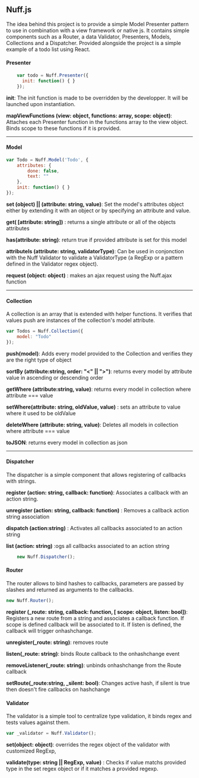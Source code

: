 ## **Nuff.js** ##

The idea behind this project is to provide a simple Model Presenter pattern to use in combination with a view framework or native js. It contains simple components such as a Router, a data Validator, Presenters, Models, Collections  and a Dispatcher. Provided alongside the project is a simple example of a todo list using React.

#### **Presenter** ####

```javascript
    var todo = Nuff.Presenter({
      init: function() { }
    });
```
**init**: The init function is made to be overridden by the developper. It will be launched upon instantiation.

**mapViewFunctions (view: object, functions: array, scope: object)**: Attaches each Presenter function in the functions array to the view object. Binds scope to these functions if it is provided.



----------


#### **Model** ####

```javascript
var Todo = Nuff.Model('Todo', {
	attributes: {
		done: false,
		text: ""
	},
	init: function() { }
});
```

**set (object) || (attribute: string, value)**: Set the model's attributes object either by extending it with an object or by specifying an attribute and value.

**get( [attribute: string])** : returns a single attribute or all of the objects attributes

**has(attribute: string)**: return true if provided attribute is set for this model

**attributeIs (attribute: string, validatorType)**: Can be used in conjonction with the Nuff Validator to validate a ValidatorType (a RegExp or a pattern defined in the Validator regex object).

**request (object: object)** : makes an ajax request using the Nuff.ajax function


----------

#### **Collection** ####

A collection is an array that is extended with helper functions. It verifies that values push are instances of the collection's model attribute.
```javascript
var Todos = Nuff.Collection({
	model: "Todo"
});
```

**push(model)**: Adds every model provided to the Collection and verifies they are the right type of object

**sortBy (attribute:string, order: "<" || ">")**: returns every model by attribute value in ascending or descending order

**getWhere (attribute:string, value)**: returns every model in collection where attribute === value

**setWhere(attribute: string, oldValue, value)** : sets an attribute to value where it used to be oldValue

**deleteWhere (attribute: string, value)**: Deletes all models in collection where attribute === value

**toJSON**: returns every model in collection as json

----------


#### **Dispatcher** ####

The dispatcher is a simple component that allows registering of callbacks with strings.

**register (action: string, callback: function)**: Associates a callback with an action string.

**unregister (action: string, callback: function)** : Removes a callback action string association

**dispatch (action:string)** : Activates all callbacks associated to an action string

**list (action: string)** :ogs all callbacks associated to an action string
```javascript
    new Nuff.Dispatcher();
```

#### **Router** ####

The router allows to bind hashes to callbacks, parameters are passed by slashes and returned as arguments to the callbacks.
```javascript
new Nuff.Router();
```

**register (_route: string, callback: function, [ scope: object, listen: bool])**: Registers a new route from a string and associates a callback function. If scope is defined callback will be associated to it. If listen is defined, the callback will trigger onhashchange.

**unregister(_route: string)**: removes route

**listen(_route: string)**: binds Route callback to the onhashchange event

**removeListener(_route: string)**: unbinds onhashchange from the Route callback

**setRoute(_route:string, _silent: bool)**: Changes active hash, if silent is true then doesn't fire callbacks on hashchange

#### **Validator** ####

The validator is a simple tool to centralize type validation, it binds regex and tests values against them.

```javascript
var _validator = Nuff.Validator();
```

**set(object: object)**: overrides the regex object of the validator with customized RegExp,

**validate(type: string || RegExp, value)** : Checks if value matchs provided type in the set regex object or if it matches a provided regexp.
